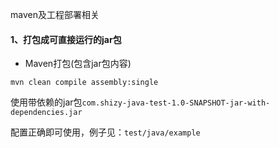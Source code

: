 maven及工程部署相关

#### 1、打包成可直接运行的jar包

* Maven打包(包含jar包内容)
```
mvn clean compile assembly:single
```

使用带依赖的jar包`com.shizy-java-test-1.0-SNAPSHOT-jar-with-dependencies.jar`
  
配置正确即可使用，例子见：`test/java/example`